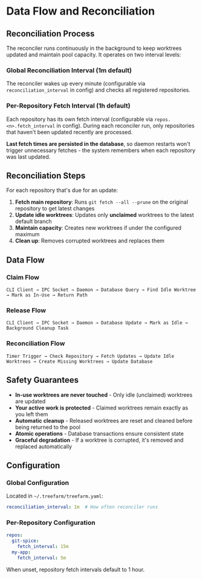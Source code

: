 # Data Flow and Reconciliation

## Reconciliation Process

The reconciler runs continuously in the background to keep worktrees updated and maintain pool capacity. It operates on two interval levels:

### Global Reconciliation Interval (1m default)
The reconciler wakes up every minute (configurable via `reconciliation_interval` in config) and checks all registered repositories.

### Per-Repository Fetch Interval (1h default)
Each repository has its own fetch interval (configurable via `repos.<n>.fetch_interval` in config). During each reconciler run, only repositories that haven't been updated recently are processed.

**Last fetch times are persisted in the database**, so daemon restarts won't trigger unnecessary fetches - the system remembers when each repository was last updated.

## Reconciliation Steps

For each repository that's due for an update:

1. **Fetch main repository**: Runs `git fetch --all --prune` on the original repository to get latest changes
2. **Update idle worktrees**: Updates only **unclaimed** worktrees to the latest default branch
3. **Maintain capacity**: Creates new worktrees if under the configured maximum
4. **Clean up**: Removes corrupted worktrees and replaces them

## Data Flow

### Claim Flow
```
CLI Client → IPC Socket → Daemon → Database Query → Find Idle Worktree → Mark as In-Use → Return Path
```

### Release Flow
```
CLI Client → IPC Socket → Daemon → Database Update → Mark as Idle → Background Cleanup Task
```

### Reconciliation Flow
```
Timer Trigger → Check Repository → Fetch Updates → Update Idle Worktrees → Create Missing Worktrees → Update Database
```

## Safety Guarantees

- **In-use worktrees are never touched** - Only idle (unclaimed) worktrees are updated
- **Your active work is protected** - Claimed worktrees remain exactly as you left them
- **Automatic cleanup** - Released worktrees are reset and cleaned before being returned to the pool
- **Atomic operations** - Database transactions ensure consistent state
- **Graceful degradation** - If a worktree is corrupted, it's removed and replaced automatically

## Configuration

### Global Configuration
Located in `~/.treefarm/treefarm.yaml`:
```yaml
reconciliation_interval: 1m  # How often reconciler runs
```

### Per-Repository Configuration
```yaml
repos:
  git-spice:
    fetch_interval: 15m
  my-app:
    fetch_interval: 5m
```

When unset, repository fetch intervals default to 1 hour.